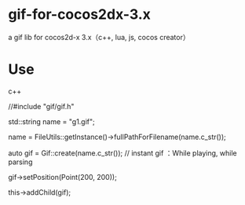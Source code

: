 # gif-for-cocos2dx-3.x
a gif lib for cocos2d-x 3.x（c++, lua, js, cocos creator）

# Use 

c++

//#include "gif/gif.h"

std::string name = "g1.gif";

name = FileUtils::getInstance()->fullPathForFilename(name.c_str());

auto gif = Gif::create(name.c_str()); // instant gif ：While playing, while parsing

gif->setPosition(Point(200, 200));

this->addChild(gif);
